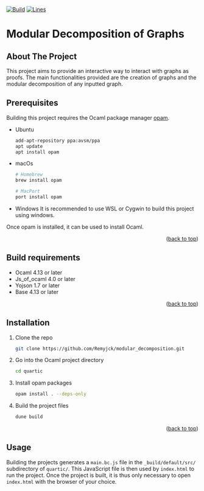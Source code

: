 <div id="top"></div>

[![Build](https://github.com/Remyjck/modular_decomposition/actions/workflows/main.yml/badge.svg?branch=main)](https://github.com/Remyjck/modular_decomposition/actions/workflows/main.yml)
[![Lines](https://github.com/Remyjck/modular_decomposition/actions/workflows/lines.yml/cloc.svg?branch=main)](https://github.com/Remyjck/modular_decomposition/actions/workflows/lines.yml)

Modular Decomposition of Graphs
===


## About The Project

This project aims to provide an interactive way to interact with graphs as proofs. The main functionalities provided are the creation of graphs and the modular decomposition of any inputted graph.

## Prerequisites

Building this project requires the Ocaml package manager [opam](https://opam.ocaml.org/doc/Install.html#Using-your-distribution-39-s-package-system).
* Ubuntu
  ```sh
  add-apt-repository ppa:avsm/ppa
  apt update
  apt install opam
  ```
* macOs
  ```sh
  # Homebrew
  brew install opam

  # MacPort
  port install opam
  ```
* Windows
    It is recommended to use WSL or Cygwin to build this project using windows.

Once opam is installed, it can be used to install Ocaml.

<p align="right">(<a href="#top">back to top</a>)</p>

## Build requirements

* Ocaml 4.13 or later
* Js_of_ocaml 4.0 or later
* Yojson 1.7 or later
* Base 4.13 or later

<p align="right">(<a href="#top">back to top</a>)</p>

## Installation
1. Clone the repo
   ```sh
   git clone https://github.com/Remyjck/modular_decomposition.git
   ```
2. Go into the Ocaml project directory
   ```sh
   cd quartic
   ```
4. Install opam packages
   ```sh
   opam install . --deps-only
   ```
4. Build the project files
   ```sh
   dune build
   ```

<p align="right">(<a href="#top">back to top</a>)</p>

## Usage

Building the projects generates a `main.bc.js` file in the `_build/default/src/` subdirectory of `quartic/`. This JavaScript file is then used by `index.html` to run the project. Once the project is built, it is thus only necessary to open `index.html` with the browser of your choice.
